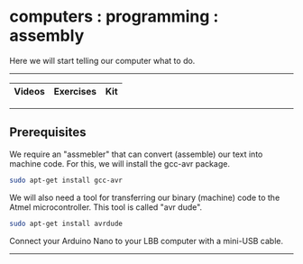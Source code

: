 # computers : programming : assembly

Here we will start telling our computer what to do.

----

Videos              |Exercises                      |Kit
:-------------------|:------------------------------|:-------------------------

----

## Prerequisites

We require an "assmebler" that can convert (assemble) our text into machine code. For this, we will install the gcc-avr package.

```bash
sudo apt-get install gcc-avr
```

We will also need a tool for transferring our binary (machine) code to the Atmel microcontroller. This tool is called "avr dude".

```bash
sudo apt-get install avrdude
```

Connect your Arduino Nano to your LBB computer with a mini-USB cable.

----
